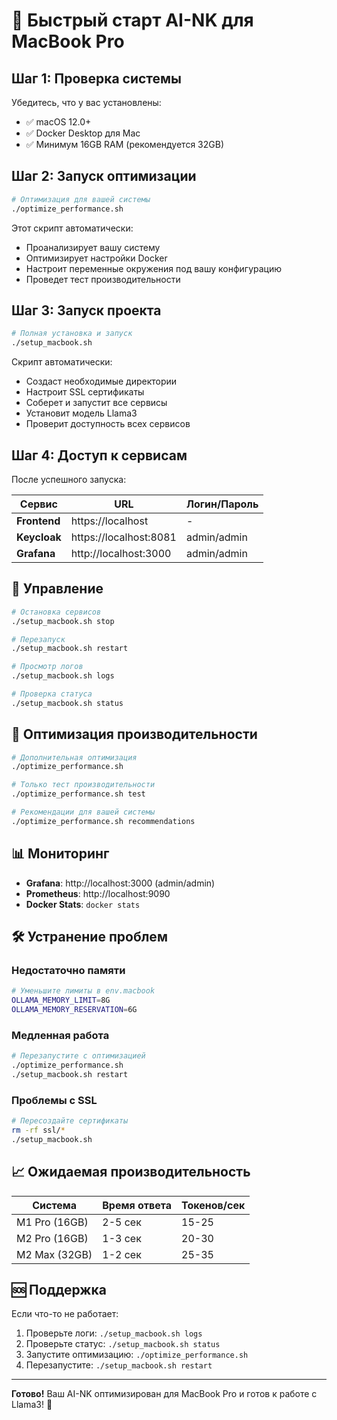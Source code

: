 # 🚀 Быстрый старт AI-NK для MacBook Pro

## Шаг 1: Проверка системы

Убедитесь, что у вас установлены:
- ✅ macOS 12.0+
- ✅ Docker Desktop для Mac
- ✅ Минимум 16GB RAM (рекомендуется 32GB)

## Шаг 2: Запуск оптимизации

```bash
# Оптимизация для вашей системы
./optimize_performance.sh
```

Этот скрипт автоматически:
- Проанализирует вашу систему
- Оптимизирует настройки Docker
- Настроит переменные окружения под вашу конфигурацию
- Проведет тест производительности

## Шаг 3: Запуск проекта

```bash
# Полная установка и запуск
./setup_macbook.sh
```

Скрипт автоматически:
- Создаст необходимые директории
- Настроит SSL сертификаты
- Соберет и запустит все сервисы
- Установит модель Llama3
- Проверит доступность всех сервисов

## Шаг 4: Доступ к сервисам

После успешного запуска:

| Сервис | URL | Логин/Пароль |
|--------|-----|--------------|
| **Frontend** | https://localhost | - |
| **Keycloak** | https://localhost:8081 | admin/admin |
| **Grafana** | http://localhost:3000 | admin/admin |

## 🔧 Управление

```bash
# Остановка сервисов
./setup_macbook.sh stop

# Перезапуск
./setup_macbook.sh restart

# Просмотр логов
./setup_macbook.sh logs

# Проверка статуса
./setup_macbook.sh status
```

## 🎯 Оптимизация производительности

```bash
# Дополнительная оптимизация
./optimize_performance.sh

# Только тест производительности
./optimize_performance.sh test

# Рекомендации для вашей системы
./optimize_performance.sh recommendations
```

## 📊 Мониторинг

- **Grafana**: http://localhost:3000 (admin/admin)
- **Prometheus**: http://localhost:9090
- **Docker Stats**: `docker stats`

## 🛠️ Устранение проблем

### Недостаточно памяти
```bash
# Уменьшите лимиты в env.macbook
OLLAMA_MEMORY_LIMIT=8G
OLLAMA_MEMORY_RESERVATION=6G
```

### Медленная работа
```bash
# Перезапустите с оптимизацией
./optimize_performance.sh
./setup_macbook.sh restart
```

### Проблемы с SSL
```bash
# Пересоздайте сертификаты
rm -rf ssl/*
./setup_macbook.sh
```

## 📈 Ожидаемая производительность

| Система | Время ответа | Токенов/сек |
|---------|--------------|-------------|
| M1 Pro (16GB) | 2-5 сек | 15-25 |
| M2 Pro (16GB) | 1-3 сек | 20-30 |
| M2 Max (32GB) | 1-2 сек | 25-35 |

## 🆘 Поддержка

Если что-то не работает:

1. Проверьте логи: `./setup_macbook.sh logs`
2. Проверьте статус: `./setup_macbook.sh status`
3. Запустите оптимизацию: `./optimize_performance.sh`
4. Перезапустите: `./setup_macbook.sh restart`

---

**Готово!** Ваш AI-NK оптимизирован для MacBook Pro и готов к работе с Llama3! 🎉
